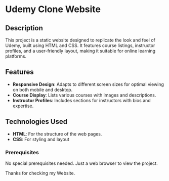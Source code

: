 # Udemy Clone Website

## Description
This project is a static website designed to replicate the look and feel of Udemy, built using HTML and CSS. It features course listings, instructor profiles, and a user-friendly layout, making it suitable for online learning platforms.

## Features
- **Responsive Design**: Adapts to different screen sizes for optimal viewing on both mobile and desktop.
- **Course Display**: Lists various courses with images and descriptions.
- **Instructor Profiles**: Includes sections for instructors with bios and expertise.

## Technologies Used
- **HTML**: For the structure of the web pages.
- **CSS**: For styling and layout

### Prerequisites
No special prerequisites needed. Just a web browser to view the project.

Thanks for checking my Website.

